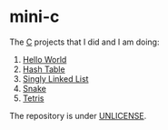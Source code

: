 # mini-c

The [C](https://en.wikipedia.org/wiki/C_(programming_language)) projects that I did and I am doing:

1. [Hello World](./hello_world)
2. [Hash Table](./hash_table)
3. [Singly Linked List](./singly_linked_list)
4. [Snake](./snake)
5. [Tetris](./tetris)

The repository is under [UNLICENSE](https://unlicense.org).
